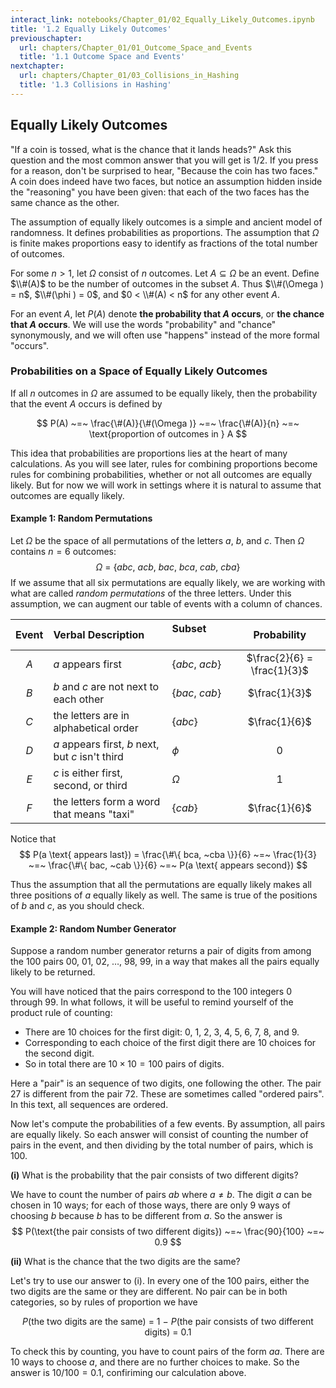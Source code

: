 ```yaml
---
interact_link: notebooks/Chapter_01/02_Equally_Likely_Outcomes.ipynb
title: '1.2 Equally Likely Outcomes'
previouschapter:
  url: chapters/Chapter_01/01_Outcome_Space_and_Events
  title: '1.1 Outcome Space and Events'
nextchapter:
  url: chapters/Chapter_01/03_Collisions_in_Hashing
  title: '1.3 Collisions in Hashing'
---
```


## Equally Likely Outcomes ##

"If a coin is tossed, what is the chance that it lands heads?" Ask this question and the most common answer that you will get is $1/2$. If you press for a reason, don't be surprised to hear, "Because the coin has two faces." A coin does indeed have two faces, but notice an assumption hidden inside the "reasoning" you have been given: that each of the two faces has the same chance as the other. 

The assumption of equally likely outcomes is a simple and ancient model of randomness. It defines probabilities as proportions. The assumption that $\Omega$ is finite makes proportions easy to identify as fractions of the total number of outcomes.

For some $n > 1$, let $\Omega$ consist of $n$ outcomes. Let $A \subseteq \Omega$ be an event. Define $\\#(A)$ to be the number of outcomes in the subset $A$. Thus $\\#(\Omega ) = n$, $\\#(\phi ) = 0$, and $0 < \\#(A) < n$ for any other event $A$.

For an event $A$, let $P(A)$ denote **the probability that $A$ occurs**, or **the chance that $A$ occurs**. We will use the words "probability" and "chance" synonymously, and we will often use "happens" instead of the more formal "occurs".

### Probabilities on a Space of Equally Likely Outcomes ###
If all $n$ outcomes in $\Omega$ are assumed to be equally likely, then the probability that the event $A$ occurs is defined by

$$
P(A) ~=~ \frac{\#(A)}{\#(\Omega )} ~=~ \frac{\#(A)}{n}
~=~ \text{proportion of outcomes in } A
$$

This idea that probabilities are proportions lies at the heart of many calculations. As you will see later, rules for combining proportions become rules for combining probabilities, whether or not all outcomes are equally likely. But for now we will work in settings where it is natural to assume that outcomes are equally likely.

#### Example 1: Random Permutations ####
Let $\Omega$ be the space of all permutations of the letters $a$, $b$, and $c$. Then $\Omega$ contains $n=6$ outcomes:
$$
\Omega ~=~ \{ abc, ~acb, ~bac, ~bca, ~cab, ~cba \}
$$
If we assume that all six permutations are equally likely, we are working with what are called *random permutations* of the three letters. Under this assumption, we can augment our table of events with a column of chances.

Event | Verbal Description                               | Subset $~~~~~~~~~~~~$| Probability
:----:|:-------------------------------------------------|:-------------|:------:| 
$A$   | $a$ appears first                                |$\{abc, ~acb\}$ | $\frac{2}{6} = \frac{1}{3}$ 
$B$   | $b$ and $c$ are not next to each other           |$\{bac, ~cab\}$ | $\frac{1}{3}$
$C$   | the letters are in alphabetical order            | $\{abc\}$ | $\frac{1}{6}$    
$D$   | $a$ appears first, $b$ next, but $c$ isn't third | $\phi$ | $0$       
$E$   | $c$ is either first, second, or third            | $\Omega$ | $1$ 
$F$   | the letters form a word that means "taxi" | $\{ cab \}$ | $\frac{1}{6}$

Notice that
$$
P(a \text{ appears last}) = \frac{\#\{ bca, ~cba \}}{6} ~=~ \frac{1}{3}
~=~ \frac{\#\{ bac, ~cab \}}{6} ~=~ P(a \text{ appears second})
$$

Thus the assumption that all the permutations are equally likely makes all three positions of $a$ equally likely as well. The same is true of the positions of $b$ and $c$, as you should check.

#### Example 2: Random Number Generator ####
Suppose a random number generator returns a pair of digits from among the 100 pairs 00, 01, 02, $\ldots$, 98, 99, in a way that makes all the pairs equally likely to be returned. 

You will have noticed that the pairs correspond to the 100 integers 0 through 99. In what follows, it will be useful to remind yourself of the product rule of counting: 
- There are 10 choices for the first digit: 0, 1, 2, 3, 4, 5, 6, 7, 8, and 9.
- Corresponding to each choice of the first digit there are 10 choices for the second digit.
- So in total there are $10 \times 10 = 100$ pairs of digits. 

Here a "pair" is an sequence of two digits, one following the other. The pair 27 is different from the pair 72. These are sometimes called "ordered pairs". In this text, all sequences are ordered.

Now let's compute the probabilities of a few events. By assumption, all pairs are equally likely. So each answer will consist of counting the number of pairs in the event, and then dividing by the total number of pairs, which is 100.

**(i)** What is the probability that the pair consists of two different digits?

We have to count the number of pairs $ab$ where $a \ne b$. The digit $a$ can be chosen in 10 ways; for each of those ways, there are only 9 ways of choosing $b$ because $b$ has to be different from $a$. So the answer is
$$
P(\text{the pair consists of two different digits}) ~=~ \frac{90}{100} ~=~ 0.9
$$

**(ii)** What is the chance that the two digits are the same?

Let's try to use our answer to (i). In every one of the 100 pairs, either the two digits are the same or they are different. No pair can be in both categories, so by rules of proportion we have  

$$
P(\text{the two digits are the same}) ~=~ 1 ~-~
P(\text{the pair consists of two different digits}) ~=~ 0.1
$$

To check this by counting, you have to count pairs of the form $aa$. There are 10 ways to choose $a$, and there are no further choices to make. So the answer is $10/100 = 0.1$, confiriming our calculation above.
